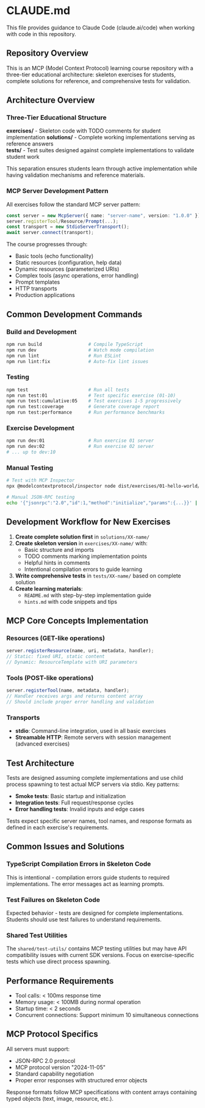 # CLAUDE.md

This file provides guidance to Claude Code (claude.ai/code) when working with code in this repository.

## Repository Overview

This is an MCP (Model Context Protocol) learning course repository with a three-tier educational architecture: skeleton exercises for students, complete solutions for reference, and comprehensive tests for validation.

## Architecture Overview

### Three-Tier Educational Structure

**exercises/** - Skeleton code with TODO comments for student implementation
**solutions/** - Complete working implementations serving as reference answers  
**tests/** - Test suites designed against complete implementations to validate student work

This separation ensures students learn through active implementation while having validation mechanisms and reference materials.

### MCP Server Development Pattern

All exercises follow the standard MCP server pattern:
```typescript
const server = new McpServer({ name: "server-name", version: "1.0.0" });
server.registerTool/Resource/Prompt(...);
const transport = new StdioServerTransport();
await server.connect(transport);
```

The course progresses through:
- Basic tools (echo functionality)
- Static resources (configuration, help data)
- Dynamic resources (parameterized URIs)
- Complex tools (async operations, error handling)
- Prompt templates
- HTTP transports
- Production applications

## Common Development Commands

### Build and Development
```bash
npm run build                 # Compile TypeScript
npm run dev                   # Watch mode compilation
npm run lint                  # Run ESLint
npm run lint:fix              # Auto-fix lint issues
```

### Testing
```bash
npm test                      # Run all tests
npm run test:01               # Test specific exercise (01-10)
npm run test:cumulative:05    # Test exercises 1-5 progressively
npm run test:coverage         # Generate coverage report
npm run test:performance      # Run performance benchmarks
```

### Exercise Development
```bash
npm run dev:01                # Run exercise 01 server
npm run dev:02                # Run exercise 02 server
# ... up to dev:10
```

### Manual Testing
```bash
# Test with MCP Inspector
npx @modelcontextprotocol/inspector node dist/exercises/01-hello-world/server.js

# Manual JSON-RPC testing
echo '{"jsonrpc":"2.0","id":1,"method":"initialize","params":{...}}' | node dist/exercises/XX/server.js
```

## Development Workflow for New Exercises

1. **Create complete solution first** in `solutions/XX-name/`
2. **Create skeleton version** in `exercises/XX-name/` with:
   - Basic structure and imports
   - TODO comments marking implementation points
   - Helpful hints in comments
   - Intentional compilation errors to guide learning
3. **Write comprehensive tests** in `tests/XX-name/` based on complete solution
4. **Create learning materials**:
   - `README.md` with step-by-step implementation guide
   - `hints.md` with code snippets and tips

## MCP Core Concepts Implementation

### Resources (GET-like operations)
```typescript
server.registerResource(name, uri, metadata, handler);
// Static: fixed URI, static content
// Dynamic: ResourceTemplate with URI parameters
```

### Tools (POST-like operations)  
```typescript
server.registerTool(name, metadata, handler);
// Handler receives args and returns content array
// Should include proper error handling and validation
```

### Transports
- **stdio**: Command-line integration, used in all basic exercises
- **Streamable HTTP**: Remote servers with session management (advanced exercises)

## Test Architecture

Tests are designed assuming complete implementations and use child process spawning to test actual MCP servers via stdio. Key patterns:

- **Smoke tests**: Basic startup and initialization
- **Integration tests**: Full request/response cycles
- **Error handling tests**: Invalid inputs and edge cases

Tests expect specific server names, tool names, and response formats as defined in each exercise's requirements.

## Common Issues and Solutions

### TypeScript Compilation Errors in Skeleton Code
This is intentional - compilation errors guide students to required implementations. The error messages act as learning prompts.

### Test Failures on Skeleton Code
Expected behavior - tests are designed for complete implementations. Students should use test failures to understand requirements.

### Shared Test Utilities
The `shared/test-utils/` contains MCP testing utilities but may have API compatibility issues with current SDK versions. Focus on exercise-specific tests which use direct process spawning.

## Performance Requirements

- Tool calls: < 100ms response time
- Memory usage: < 100MB during normal operation  
- Startup time: < 2 seconds
- Concurrent connections: Support minimum 10 simultaneous connections

## MCP Protocol Specifics

All servers must support:
- JSON-RPC 2.0 protocol
- MCP protocol version "2024-11-05"
- Standard capability negotiation
- Proper error responses with structured error objects

Response formats follow MCP specifications with content arrays containing typed objects (text, image, resource, etc.).